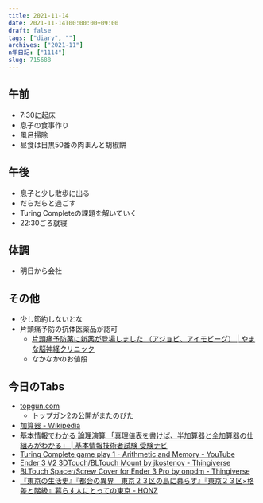 ```yaml
---
title: 2021-11-14
date: 2021-11-14T00:00:00+09:00
draft: false
tags: ["diary", ""]
archives: ["2021-11"]
n年日記: ["1114"]
slug: 715688
---
```

## 午前
- 7:30に起床
- 息子の食事作り
- 風呂掃除
- 昼食は目黒50番の肉まんと胡椒餅
## 午後
- 息子と少し散歩に出る
- だらだらと過ごす
- Turing Completeの課題を解いていく
- 22:30ごろ就寝
## 体調
- 明日から会社
## その他
- 少し節約しないとな
- 片頭痛予防の抗体医薬品が認可
  - [片頭痛予防薬に新薬が登場しました （アジョビ、アイモビーグ） | やまな脳神経クリニック](https://yamana-clinic.com/topics/item170)
  - なかなかのお値段
## 今日のTabs
- [topgun.com](http://www.topgun.com/)
  - トップガン2の公開がまたのびた
- [加算器 - Wikipedia](https://ja.wikipedia.org/wiki/%E5%8A%A0%E7%AE%97%E5%99%A8)
- [基本情報でわかる 論理演算 「真理値表を書けば、半加算器と全加算器の仕組みがわかる」 | 基本情報技術者試験 受験ナビ](https://www.seplus.jp/dokushuzemi/fe/fenavi/mastering_tech/digital_logic/)
- [Turing Complete game play 1 - Arithmetic and Memory - YouTube](https://www.youtube.com/watch?v=jQ_gMEn-1YY)
- [Ender 3 V2 3DTouch/BLTouch Mount by jkostenov - Thingiverse](https://www.thingiverse.com/thing:4462870)
- [BLTouch Spacer/Screw Cover for Ender 3 Pro by onpdm - Thingiverse](https://www.thingiverse.com/thing:3466223)
- [『東京の生活史』『都会の異界　東京２３区の島に暮らす』『東京２３区×格差と階級』暮らす人にとっての東京 - HONZ](https://honz.jp/articles/-/46141)